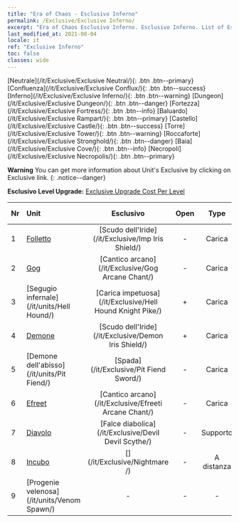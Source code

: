 ```yaml
---
title: "Era of Chaos - Esclusivo Inferno"
permalink: /Exclusive/Exclusive Inferno/
excerpt: "Era of Chaos Esclusivo Inferno. Esclusivo Inferno. List of Esclusivo Inferno in Era of Chaos"
last_modified_at: 2021-08-04
locale: it
ref: "Exclusive Inferno"
toc: false
classes: wide
---
```

 [Neutrale](/it/Exclusive/Exclusive Neutral/){: .btn .btn--primary} [Confluenza](/it/Exclusive/Exclusive Conflux/){: .btn .btn--success} [Inferno](/it/Exclusive/Exclusive Inferno/){: .btn .btn--warning} [Dungeon](/it/Exclusive/Exclusive Dungeon/){: .btn .btn--danger} [Fortezza](/it/Exclusive/Exclusive Fortress/){: .btn .btn--info} [Baluardo](/it/Exclusive/Exclusive Rampart/){: .btn .btn--primary} [Castello](/it/Exclusive/Exclusive Castle/){: .btn .btn--success} [Torre](/it/Exclusive/Exclusive Tower/){: .btn .btn--warning} [Roccaforte](/it/Exclusive/Exclusive Stronghold/){: .btn .btn--danger} [Baia](/it/Exclusive/Exclusive Cove/){: .btn .btn--info} [Necropoli](/it/Exclusive/Exclusive Necropolis/){: .btn .btn--primary} 

**Warning** You can get more information about Unit's Exclusive by clicking on Exclusive link. 
{: .notice--danger}

 **Esclusivo Level Upgrade:** [Exclusive Upgrade Cost Per Level](/Exclusive/ExclusiveUpgradeCostPerLevel/)

  | Nr |         Unit        | Esclusivo | Open  |    Type   |  Item to Rank UP      |  Skin   |
  |:---|:--------------------|:-------------:|:-----:|:---------:|:---------------------:|:-------:|
  | 1  | [Folletto](/it/units/Imp/) | [Scudo dell'Iride](/it/Exclusive/Imp Iris Shield/) | - | Carica | [Token Scudo dell'Iride](/ItemsIT/con_913/) | - |
  | 2  | [Gog](/it/units/Gog/) | [Cantico arcano](/it/Exclusive/Gog Arcane Chant/) | - | Carica | [Token Cantico arcano](/ItemsIT/con_915/) | - |
  | 3  | [Segugio infernale](/it/units/Hell Hound/) | [Carica impetuosa](/it/Exclusive/Hell Hound Knight Pike/) | + | Carica | [Token Carica impetuosa](/ItemsIT/con_916/) | - |
  | 4  | [Demone](/it/units/Demon/) | [Scudo dell'Iride](/it/Exclusive/Demon Iris Shield/) | + | Carica | [Token Scudo dell'Iride](/ItemsIT/con_913/) | - |
  | 5  | [Demone dell'abisso](/it/units/Pit Fiend/) | [Spada](/it/Exclusive/Pit Fiend Sword/) | - | Carica | [Token della Spada](/ItemsIT/con_912/) | - |
  | 6  | [Efreet](/it/units/Efreeti/) | [Cantico arcano](/it/Exclusive/Efreeti Arcane Chant/) | - | Carica | [Token Cantico arcano](/ItemsIT/con_915/) | - |
  | 7  | [Diavolo](/it/units/Devil/) | [Falce diabolica](/it/Exclusive/Devil Devil Scythe/) | - | Supporto | [Token Falce diabolica](/ItemsIT/con_984/) | [Skin speciale Falce diabolica](/ItemsIT/con_652/) |
  | 8  | [Incubo](/it/units/Nightmare/) | [](/it/Exclusive/Nightmare /) | - | A distanza | [Token Occhio dell'Incubo](/ItemsIT/con_985/) | [Tool_250809](/ItemsIT/con_653/) |
  | 9  | [Progenie velenosa](/it/units/Venom Spawn/) | - | - | - | none | none |
